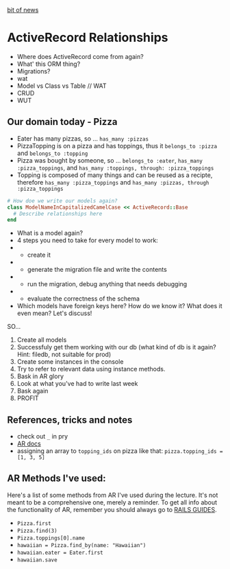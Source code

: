 [bit of news](https://www.nytimes.com/2018/09/28/technology/facebook-hack-data-breach.html)

# ActiveRecord Relationships

- Where does ActiveRecord come from again?
- What' this ORM thing?
- Migrations?
- wat
- Model vs Class vs Table // WAT
- CRUD
- WUT

## Our domain today - Pizza

- Eater has many pizzas, so ... `has_many :pizzas`
- PizzaTopping is on a pizza and has toppings, thus it `belongs_to :pizza` and `belongs_to :topping`
- Pizza was bought by someone, so ... `belongs_to :eater`, `has_many :pizza_toppings`, and `has_many :toppings, through: :pizza_toppings`
- Topping is composed of many things and can be reused as a recipte, therefore `has_many :pizza_toppings` and `has_many :pizzas, through :pizza_toppings`

```ruby
# How doe we write our models again?
class ModelNameInCapitalizedCamelCase << ActiveRecord::Base
  # Describe relationships here
end
```

- What is a model again?
- 4 steps you need to take for every model to work:
- - create it
- - generate the migration file and write the contents 
- - run the migration, debug anything that needs debugging
- - evaluate the correctness of the schema
- Which models have foreign keys here? How do we know it? What does it even mean? Let's discuss!

SO...

1. Create all models
2. Successfuly get them working with our db (what kind of db is it again? Hint: filedb, not suitable for prod)
3. Create some instances in the console
4. Try to refer to relevant data using instance methods.
5. Bask in AR glory
6. Look at what you've had to write last week
6. Bask again
7. PROFIT   

## References, tricks and notes

- check out `_` in pry
- [AR docs](https://github.com/rails/rails/tree/master/activerecord)
- assigning an array to `topping_ids` on pizza like that: `pizza.topping_ids = [1, 3, 5]`

## AR Methods I've used:

Here's a list of some methods from AR I've used during the lecture. It's not meant to be a comprehensive one, merely a reminder. To get all info about the functionality of AR, remember you should always go to [RAILS GUIDES](https://guides.rubyonrails.org/active_record_basics.html).

- `Pizza.first`
- `Pizza.find(3)`
- `Pizza.toppings[0].name`
- `hawaiian = Pizza.find_by(name: "Hawaiian")`
- `hawaiian.eater = Eater.first`
- `hawaiian.save`
